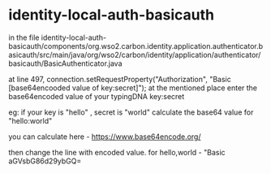 # identity-local-auth-basicauth

in the file 
identity-local-auth-basicauth/components/org.wso2.carbon.identity.application.authenticator.basicauth/src/main/java/org/wso2/carbon/identity/application/authenticator/basicauth/BasicAuthenticator.java

at line 497,
connection.setRequestProperty("Authorization", "Basic [base64encooded value of key:secret]");
at the mentioned place enter the base64encoded value of your typingDNA key:secret

eg: if your key is "hello" , secret is "world" calculate the base64 value for "hello:world" 

you can calculate here - https://www.base64encode.org/

then change the line with encoded value. 
for hello,world - "Basic aGVsbG86d29ybGQ=
